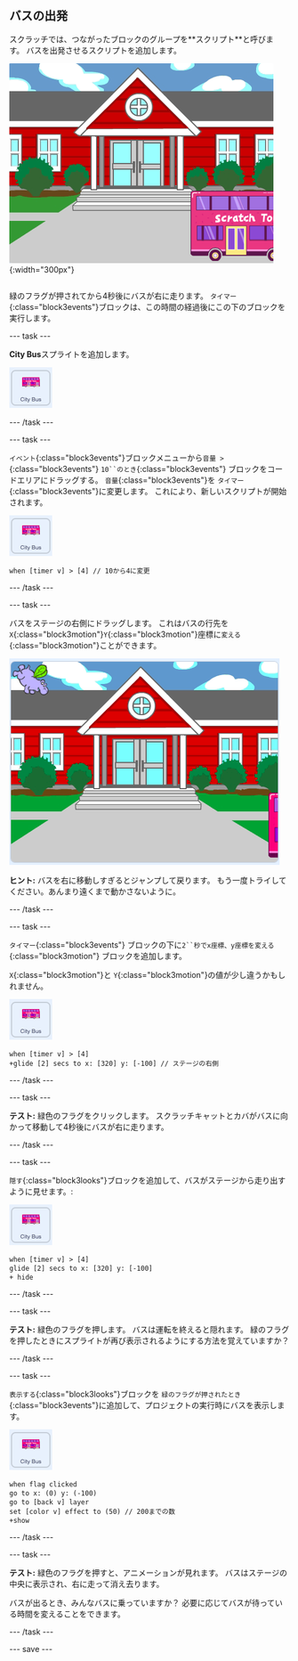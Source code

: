 ## バスの出発

<div style="display: flex; flex-wrap: wrap">
<div style="flex-basis: 200px; flex-grow: 1; margin-right: 15px;">
スクラッチでは、つながったブロックのグループを**スクリプト**と呼びます。 バスを出発させるスクリプトを追加します。
</div>
<div>

![バスが右に移動したことを示すステージ。](images/bus-leaving.png){:width="300px"}

</div>
</div>

緑のフラグが押されてから4秒後にバスが右に走ります。 `タイマー`{:class="block3events"}ブロックは、この時間の経過後にこの下のブロックを実行します。

--- task ---

**City Bus**スプライトを追加します。

![シティバスのスプライト。](images/bus-sprite.png)

--- /task ---

--- task ---

`イベント`{:class="block3events"}ブロックメニューから`音量 >`{:class="block3events"} `10``のとき`{:class="block3events"} ブロックをコードエリアにドラッグする。 `音量`{:class="block3events"}を `タイマー`{:class="block3events"}に変更します。 これにより、新しいスクリプトが開始されます。

![シティバスのスプライト。](images/bus-sprite.png)

```blocks3
when [timer v] > [4] // 10から4に変更
```

--- /task ---

--- task ---

バスをステージの右側にドラッグします。 これはバスの行先を`X`{:class="block3motion"}`Y`{:class="block3motion"}座標に`変える`{:class="block3motion"}ことができます。

![](images/bus-right.png)

**ヒント:** バスを右に移動しすぎるとジャンプして戻ります。 もう一度トライしてください。あんまり遠くまで動かさないように。

--- /task ---

--- task ---

`タイマー`{:class="block3events"} ブロックの下に`2``秒でx座標、y座標を変える`{:class="block3motion"} ブロックを追加します。

`X`{:class="block3motion"}と `Y`{:class="block3motion"}の値が少し違うかもしれません。

![シティバスのスプライト。](images/bus-sprite.png)

```blocks3
when [timer v] > [4] 
+glide [2] secs to x: [320] y: [-100] // ステージの右側
```

--- /task ---

--- task ---

**テスト:** 緑色のフラグをクリックします。 スクラッチキャットとカバがバスに向かって移動して4秒後にバスが右に走ります。

--- /task ---

--- task ---

`隠す`{:class="block3looks"}ブロックを追加して、バスがステージから走り出すように見せます。:

![シティバスのスプライト。](images/bus-sprite.png)

```blocks3
when [timer v] > [4] 
glide [2] secs to x: [320] y: [-100]
+ hide
```
--- /task ---

--- task ---

**テスト:** 緑色のフラグを押します。 バスは運転を終えると隠れます。 緑のフラグを押したときにスプライトが再び表示されるようにする方法を覚えていますか？

--- /task ---

--- task ---

`表示する`{:class="block3looks"}ブロックを `緑のフラグが押されたとき`{:class="block3events"}に追加して、プロジェクトの実行時にバスを表示します。

![シティバスのスプライト。](images/bus-sprite.png)

```blocks3
when flag clicked
go to x: (0) y: (-100)
go to [back v] layer
set [color v] effect to (50) // 200までの数
+show
```

--- /task ---

--- task ---

**テスト:** 緑色のフラグを押すと、アニメーションが見れます。 バスはステージの中央に表示され、右に走って消え去ります。

バスが出るとき、みんなバスに乗っていますか？ 必要に応じてバスが待っている時間を変えることをできます。

--- /task ---

--- save ---
